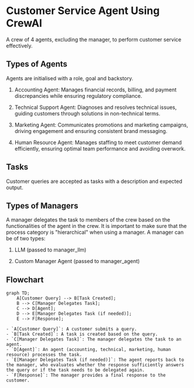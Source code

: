 # Customer Service Agent Using CrewAI

A crew of 4 agents, excluding the manager, to perform customer service effectively.

## Types of Agents

Agents are initialised with a role, goal and backstory. 

1. Accounting Agent: Manages financial records, billing, and payment discrepancies while ensuring regulatory compliance.

2. Technical Support Agent: Diagnoses and resolves technical issues, guiding customers through solutions in non-technical terms.

3. Marketing Agent: Communicates promotions and marketing campaigns, driving engagement and ensuring consistent brand messaging.

4. Human Resource Agent: Manages staffing to meet customer demand efficiently, ensuring optimal team performance and avoiding overwork.

## Tasks

Customer queries are accepted as tasks with a description and expected output.

## Types of Managers

A manager delegates the task to members of the crew based on the functionalities of the agent in the crew. It is important to make sure that the process category is "hierarchical" when using a manager. A manager can be of two types:

1. LLM (passed to manager_llm)

2. Custom Manager Agent (passed to manager_agent)

## Flowchart

```mermaid
graph TD;
    A[Customer Query] --> B[Task Created];
    B --> C[Manager Delegates Task];
    C --> D[Agent];
    D --> E[Manager Delegates Task (if needed)];
    E --> F[Response];

- `A[Customer Query]`: A customer submits a query.
- `B[Task Created]`: A task is created based on the query.
- `C[Manager Delegates Task]`: The manager delegates the task to an agent.
- `D[Agent]`: An agent (accounting, technical, marketing, human resource) processes the task.
- `E[Manager Delegates Task (if needed)]`: The agent reports back to the manager, who evaluates whether the response sufficiently answers the query or if the task needs to be delegated again.
- `F[Response]`: The manager provides a final response to the customer.